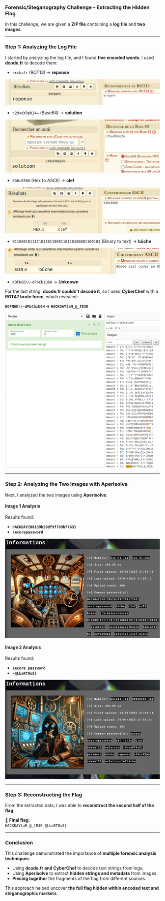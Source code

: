 ### **Forensic/Steganography Challenge - Extracting the Hidden Flag**

In this challenge, we are given a **ZIP file** containing a **log file** and **two images**.

---

### **Step 1: Analyzing the Log File**

I started by analyzing the log file, and I found **five encoded words**. I used **dcode.fr** to decode them:

- `ercbafr` (ROT13) → **reponse**

![Screenshot](images/forensic_1.png)

- `c29sdXRpb24=` (Base64) → **solution**

![Screenshot](images/forensic_2.png)

- `636c6566` (Hex to ASCII) → **clef**

![Screenshot](images/forensic_3.png)

- `0110001011111011011000110110100001100101` (Binary to text) → **bûche**

![Screenshot](images/forensic_4.png)

- `KDFNGD\\~dPbCbiU6H` → **Unknown**

For the last string, **dcode.fr couldn't decode it**, so I used **CyberChef** with a **ROT47 brute force**, which revealed:

**`KDFNGD\\~dPbCbiU6H` → `HACKDAY{aM_@_fR3E`**

![Screenshot](images/forensic_5.png)


---

### **Step 2: Analyzing the Two Images with Aperisolve**

Next, I analyzed the two images using **Aperisolve**.

#### **Image 1 Analysis**

Results found:

- **`HACKDAY{08139b20df9f789b7763}`**
- **`securepassword`**

![Screenshot](images/forensic_6.png)

#### **Image 2 Analysis**

Results found:

- **`secure password`**
- **`-@LbaRT0s5}`**

![Screenshot](images/forensic_7.png)

---

### **Step 3: Reconstructing the Flag**

From the extracted data, I was able to **reconstruct the second half of the flag**:

🔹 **Final flag:**  
`HACKDAY{aM_@_fR3E-@LbaRT0s5}`

---

### **Conclusion**

This challenge demonstrated the importance of **multiple forensic analysis techniques**:

- Using **dcode.fr and CyberChef** to decode text strings from logs.
- Using **Aperisolve** to extract **hidden strings and metadata** from images.
- **Piecing together** the fragments of the flag from different sources.

This approach helped uncover **the full flag hidden within encoded text and steganographic markers**.